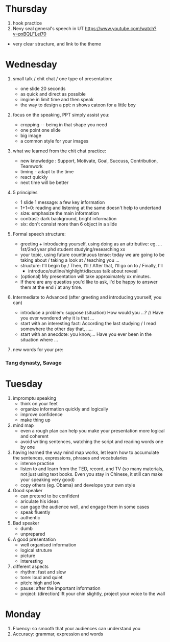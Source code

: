 # Thursday
1. hook practice
2. Nevy seal general's speech in UT
 https://www.youtube.com/watch?v=pxBQLFLei70
 - very clear structure, and link to the theme


# Wednesday
1. small talk / chit chat / one type of presentation: 
    - one slide 20 seconds
    - as quick and direct as possible
    - imgine in limit time and then speak
    - the way to design a ppt: n shows catoon for a little boy
1. focus on the speaking, PPT simply assist you:
    - cropping -- being in that shape you need
    - one point one slide
    - big image
    - a common style for your images
1. what we learned from the chit chat practice:
    - new knowledge : Support, Motivate, Goal, Succuss, Contribution, Teamwork
    - timing - adapt to the time
    - react quickly
    - next time will be better

1. 5 principles
    - 1 slide 1 message: a few key information
    - 1+1=0: reading and listening at the same doesn't help to undertand
    - size: emphasize the main information
    - contrast: dark background, bright information
    - six: don't consist more than 6 object in a slide

1. Formal speech structure:
    - greeting + introducing yourself, using doing as an attributive: eg. ... 1st/2nd year phd student studying/researching xx
    - your topic, using future countinuous tense: today we are going to be taking about / taking a look at / teaching you ...
    - structure: I'll begin by / Then, I'll / After that, I'll go on to / Finally, I'll  
        - introduce/outline/highlight/discuss   talk about     reveal
    - (optional) My presentation will take approximately xx minutes.
    - If there are any questios you'd like to ask, I'd be happy to answer them at the end / at any time.
1. Intermediate to Advanced (after greeting and introducing yourself, you can)
    - introduce a problem: suppose (situation) How would you ...?  // Have you ever wondered why it is that ...
    - start with an interesting fact: According the last studying / I read somewhere the other day that, .....
    - start with an anecdote: you know,...  Have you ever been in the situation where ...
1. new words for your pre:
### Tang dynasty, Savage 



# Tuesday
1. impromptu speaking
    - think on your feet
    - organize information quickly and logically
    - improve confidence
    - make thing up
1. mind map
    - even a rough plan can help you make your presentation more logical and coherent
    - avoid writing sentences, watching the script and reading words one by one
1. having learned the way mind map works, let learn how to accumulate the sentences, expressions, phrases and vocabularies
    - intense practise
    - listen to and learn from the TED, record, and TV (so many materials, not just using text books. Even you stay in Chinese, it still can make your speaking very good)
    - copy others (eg. Obama) and develope your own style
1. Good speaker
    - can pretend to be confident
    - ariculate his ideas
    - can gage the audience well, and engage them in some cases
    - speak fluently
    - authentic
1. Bad speaker
    - dumb
    - unprepared
1. A good presentation
    - well organised information
    - logical struture
    - picture
    - interesting
1. different aspects
    - rhythm:   fast and slow
    - tone:     loud and quiet
    - pitch:    high and low
    - pause:    after the important information
    - project:   (direction)lift your chin slightly, project your voice to the wall



# Monday
1. Fluency: so smooth that your audiences can understand you
1. Accuracy: grammar, expression and words 